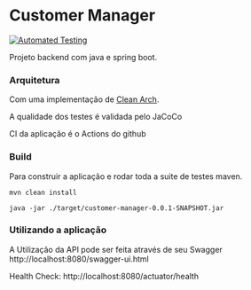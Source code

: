 # Customer Manager

[![Automated Testing](https://github.com/AndreyGFranca/customers/actions/workflows/maven.yml/badge.svg)](https://github.com/AndreyGFranca/customers/actions/workflows/maven.yml)

Projeto backend com java e spring boot.

### Arquitetura
Com uma implementação de [Clean Arch](https://blog.cleancoder.com/uncle-bob/2012/08/13/the-clean-architecture.html).

A qualidade dos testes é validada pelo JaCoCo

CI da aplicação é o Actions do github

### Build
Para construir a aplicação e rodar toda a suite de testes maven.
```
mvn clean install

java -jar ./target/customer-manager-0.0.1-SNAPSHOT.jar
```

### Utilizando a aplicação
A Utilização da API pode ser feita através de seu Swagger http://localhost:8080/swagger-ui.html

Health Check: http://localhost:8080/actuator/health

